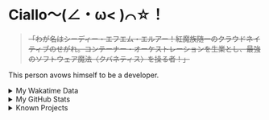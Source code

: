 # Ciallo～(∠・ω< )⌒☆！

> ~~「わが名はシーディー・エフエム・エルアー！紅魔族随一のクラウドネイティブのせがれ。コンテーナー・オーケストレーションを生業とし、最強のソフトウェア魔法〈クバネティス〉を操る者！」~~

This person avows himself to be a developer.

<details>

<summary>My Wakatime Data</summary>

<!--START_SECTION:waka-->
![Lines of code](https://img.shields.io/badge/From%20Hello%20World%20I%27ve%20Written-8.9%20million%20lines%20of%20code-blue)

**🐱 My GitHub Data** 

> 📦 787.1 kB Used in GitHub's Storage 
 > 
> 🏆 820 Contributions in the Year 2024
 > 
> 🚫 Not Opted to Hire
 > 
> 📜 93 Public Repositories 
 > 
> 🔑 29 Private Repositories 
 > 
**I'm an Early 🐤** 

```text
🌞 Morning                2234 commits        ██████░░░░░░░░░░░░░░░░░░░   24.02 % 
🌆 Daytime                4002 commits        ███████████░░░░░░░░░░░░░░   43.03 % 
🌃 Evening                2990 commits        ████████░░░░░░░░░░░░░░░░░   32.15 % 
🌙 Night                  75 commits          ░░░░░░░░░░░░░░░░░░░░░░░░░   00.81 % 
```
📅 **I'm Most Productive on Wednesday** 

```text
Monday                   1159 commits        ███░░░░░░░░░░░░░░░░░░░░░░   12.46 % 
Tuesday                  1636 commits        ████░░░░░░░░░░░░░░░░░░░░░   17.59 % 
Wednesday                1643 commits        ████░░░░░░░░░░░░░░░░░░░░░   17.66 % 
Thursday                 1338 commits        ████░░░░░░░░░░░░░░░░░░░░░   14.39 % 
Friday                   1393 commits        ████░░░░░░░░░░░░░░░░░░░░░   14.98 % 
Saturday                 1147 commits        ███░░░░░░░░░░░░░░░░░░░░░░   12.33 % 
Sunday                   985 commits         ███░░░░░░░░░░░░░░░░░░░░░░   10.59 % 
```


**I Mostly Code in Go** 

```text
Go                       37 repos            █████████░░░░░░░░░░░░░░░░   35.58 % 
TeX                      6 repos             █░░░░░░░░░░░░░░░░░░░░░░░░   05.77 % 
Swift                    4 repos             █░░░░░░░░░░░░░░░░░░░░░░░░   03.85 % 
Rust                     3 repos             █░░░░░░░░░░░░░░░░░░░░░░░░   02.88 % 
Shell                    2 repos             ░░░░░░░░░░░░░░░░░░░░░░░░░   01.92 % 
```




 Last Updated on 01/07/2024 01:31:30 UTC
<!--END_SECTION:waka-->

</details>

<details>
 
 <summary>My GitHub Stats</summary>

[![CDFMLR's github stats](https://github-readme-stats.vercel.app/api?username=cdfmlr&count_private=true&show_icons=true)](https://github.com/anuraghazra/github-readme-stats)
 
</details>

<details>

<summary>Known Projects</summary>

[![Star History Chart](https://api.star-history.com/svg?repos=cdfmlr/pyflowchart,cdfmlr/muvtuber,cdfmlr/crud,cdfmlr/murecom-verse-1,cdfmlr/murecom-intro&type=Date)](https://star-history.com/#cdfmlr/pyflowchart&cdfmlr/muvtuber&cdfmlr/crud&cdfmlr/murecom-verse-1&cdfmlr/murecom-intro&Date)

 </details>
